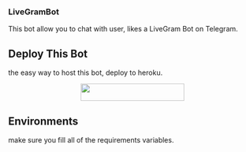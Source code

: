 ### LiveGramBot

This bot allow you to chat with user, likes a LiveGram Bot on Telegram.

## Deploy This Bot
the easy way to host this bot, deploy to heroku.
<p align="center"><a href="https://heroku.com/deploy?template=https://github.com/levina-lab/LiveGramBot"> <img src="https://img.shields.io/badge/Deploy%20To%20Heroku-blueviolet?style=for-the-badge&logo=heroku" width="210" height="34.45"/></a></p>

## Environments
make sure you fill all of the requirements variables.
